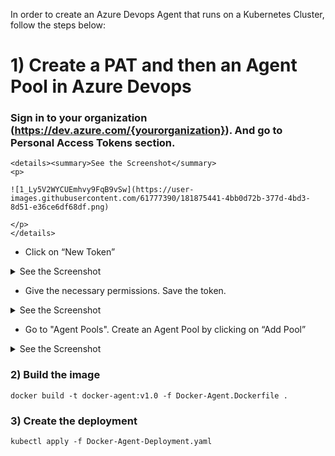 

In order to create an Azure Devops Agent that runs on a Kubernetes Cluster, follow the steps below:

# 1) Create a PAT and then an Agent Pool in Azure Devops

### Sign in to your organization (https://dev.azure.com/{yourorganization}). And go to Personal Access Tokens section.

    <details><summary>See the Screenshot</summary>
    <p>

    ![1_Ly5V2WYCUEmhvy9FqB9vSw](https://user-images.githubusercontent.com/61777390/181875441-4bb0d72b-377d-4bd3-8d51-e36ce6df68df.png)

    </p>
    </details>

* Click on “New Token”

<details><summary>See the Screenshot</summary>
<p>

![1_Q9c1wl1fSnpWEIV12cP3aQ](https://user-images.githubusercontent.com/61777390/181875455-8f6e2a16-68ab-4228-9c84-346bb7b823aa.png)

</p>
</details>

* Give the necessary permissions. Save the token.

<details><summary>See the Screenshot</summary>
<p>

![1_b72aHVuyGyerZ1RPDIlHoQ](https://user-images.githubusercontent.com/61777390/181875472-4a49a741-9dc5-4dc5-bfb7-ded2227f6be1.png)

</p>
</details>

* Go to "Agent Pools". Create an Agent Pool by clicking on “Add Pool”

<details><summary>See the Screenshot</summary>
<p>
  
![1_OzoOBhA-GWQ95B4L__TNuw](https://user-images.githubusercontent.com/61777390/181875581-cd2de235-8bae-4321-8640-67547e59a254.png)

</p>
</details>

### 2) Build the image

````
docker build -t docker-agent:v1.0 -f Docker-Agent.Dockerfile .
````

### 3) Create the deployment

````
kubectl apply -f Docker-Agent-Deployment.yaml
````

